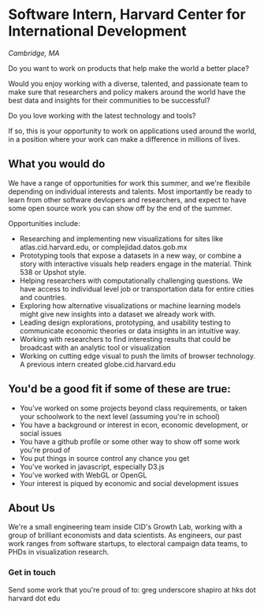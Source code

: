 Software Intern, Harvard Center for International Development
===========================
*Cambridge, MA* 

Do you want to work on products that help make the world a better place?

Would you enjoy working with a diverse, talented, and passionate team to make sure that researchers and policy makers around the world have the best data and insights for their communities to be successful?

Do you love working with the latest technology and tools?

If so, this is your opportunity to work on applications used around the world, in a position where your work can make a difference in millions of lives.

## What you would do

We have a range of opportunities for work this summer, and we're flexibile depending on individual interests and talents. Most importantly be ready to learn from other software devlopers and researchers, and expect to have some open source work you can show off by the end of the summer.

Opportunities include:
* Researching and implementing new visualizations for sites like atlas.cid.harvard.edu, or complejidad.datos.gob.mx
* Prototyping tools that expose a datasets in a new way, or combine a story with interactive visuals help readers engage in the material. Think 538 or Upshot style.
* Helping researchers with computationally challenging questions. We have access to individual level job or transportation data for entire cities and countries.
* Exploring how alternative visualizations or machine learning models might give new insights into a dataset we already work with. 
* Leading design explorations, prototyping, and usability testing to communicate economic theories or data insights in an intuitive way.
* Working with researchers to find interesting results that could be broadcast with an analytic tool or visualization
* Working on cutting edge visual to push the limits of browser technology. A previous intern created globe.cid.harvard.edu


## You'd be a good fit if some of these are true:

* You've worked on some projects beyond class requirements, or taken your schoolwork to the next level (assuming you're in school)
* You have a background or interest in econ, economic development, or social issues
* You have a github profile or some other way to show off some work you're proud of
* You put things in source control any chance you get
* You've worked in javascript, especially D3.js 
* You've worked with WebGL or OpenGL
* Your interest is piqued by economic and social development issues



## About Us

We're a small engineering team inside CID's Growth Lab, working with a group of brilliant economists and data scientists. As engineers, our past work ranges from software startups, to electoral campaign data teams, to PHDs in visualization research.


### Get in touch

Send some work that you're proud of to: greg underscore shapiro at hks dot harvard dot edu
